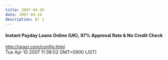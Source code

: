 ```yaml
---
title: 2007-04-10
date: 2007-04-10
description: B! 1
---
```


#### Instant Payday Loans Online (UK), 97% Approval Rate & No Credit Check
http://grazr.com/config.html<br>
Tue Apr 10 2007 11:38:02 GMT+0900 (JST)<br>


